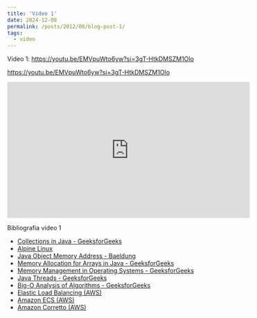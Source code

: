 ```yaml
---
title: 'Video 1'
date: 2024-12-08
permalink: /posts/2012/08/blog-post-1/
tags:
  - video
---
```



Video 1: https://youtu.be/EMVpuWto6yw?si=3gT-HtkDMSZM1Olo

https://youtu.be/EMVpuWto6yw?si=3gT-HtkDMSZM1Olo

<iframe width="560" height="315" src="https://www.youtube.com/embed/EMVpuWto6yw?si=3gT-HtkDMSZM1Olo" frameborder="0" allowfullscreen></iframe>


Bibliografia video 1


- [Collections in Java - GeeksforGeeks](https://www.geeksforgeeks.org/collections-in-java-2/)
- [Alpine Linux](https://alpinelinux.org/)
- [Java Object Memory Address - Baeldung](https://www.baeldung.com/java-object-memory-address)
- [Memory Allocation for Arrays in Java - GeeksforGeeks](https://www.geeksforgeeks.org/where-is-the-memory-allocated-for-arrays-in-java/)
- [Memory Management in Operating Systems - GeeksforGeeks](https://www.geeksforgeeks.org/memory-management-in-operating-system/)
- [Java Threads - GeeksforGeeks](https://www.geeksforgeeks.org/java-threads/)
- [Big-O Analysis of Algorithms - GeeksforGeeks](https://www.geeksforgeeks.org/analysis-algorithms-big-o-analysis/)
- [Elastic Load Balancing (AWS)](https://aws.amazon.com/pt/elasticloadbalancing/)
- [Amazon ECS (AWS)](https://aws.amazon.com/ecs/)
- [Amazon Corretto (AWS)](https://aws.amazon.com/pt/corretto)